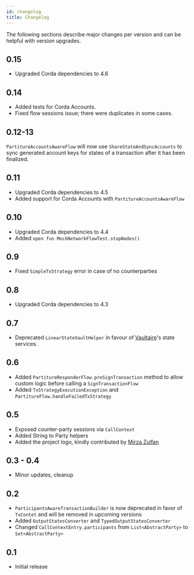 ```yaml
---
id: changelog
title: Changelog
---
```


The following sections describe major changes per version and 
can be helpful with version upgrades.

## 0.15

- Upgraded Corda dependencies to 4.6

## 0.14

- Added tests for Corda Accounts.
- Fixed flow sessions issue; there were duplicates in some cases.

## 0.12-13

`PartitureAccountsAwareFlow` will now use `ShareStateAndSyncAccounts` 
to sync generated account keys for states of a transaction after it 
has been finalized.

## 0.11

- Upgraded Corda dependencies to 4.5
- Added support for Corda Accounts with `PartitureAccountsAwareFlow` 

## 0.10

- Upgraded Corda dependencies to 4.4
- Added  `open fun MockNetworkFlowTest.stopNodes()` 

## 0.9

- Fixed `SimpleTxStrategy` error in case of no counterparties

## 0.8

- Upgraded Corda dependencies to 4.3

## 0.7

- Deprecated `LinearStateVaultHelper` in favour of [Vaultaire](https://manosbatsis.github.io/vaultaire/)'s state services.


## 0.6

- Added `PartitureResponderFlow.preSignTransaction` method to allow custom logic before 
calling a `SignTransactionFlow`
- Added `TxStrategyExecutionException` and `PartitureFlow.handleFailedTxStrategy`

## 0.5

- Exposed counter-party sessions via `CallContext` 
- Added String to Party helpers
- Added the project logo, kindly contributed by [Mirza Zulfan](https://github.com/mirzazulfan)

## 0.3 - 0.4 

- Minor updates, cleanup

## 0.2

- `ParticipantsAwareTransactionBuilder` is now deprecated in favor of `TxContet` and will be removed in upcoming versions 
- Added `OutputStatesConverter` and `TypedOutputStatesConverter`
- Changed `CallContextEntry.participants` from `List<AbstractParty>` to `Set<AbstractParty>`

## 0.1

- Initial release

